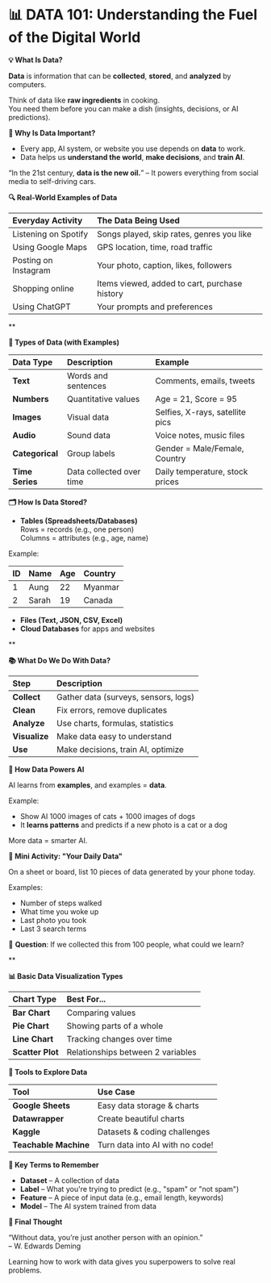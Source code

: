 # **📊 DATA 101: Understanding the Fuel of the Digital World**

**💡 What Is Data?**

**Data** is information that can be **collected**, **stored**, and **analyzed** by computers.

Think of data like **raw ingredients** in cooking.\
You need them before you can make a dish (insights, decisions, or AI predictions).

**🧠 Why Is Data Important?**

- Every app, AI system, or website you use depends on **data** to work.
- Data helps us **understand the world**, **make decisions**, and **train AI**.

“In the 21st century, **data is the new oil.**” – It powers everything from social media to self-driving cars.

**🔍 Real-World Examples of Data**

|**Everyday Activity**|**The Data Being Used**|
| :- | :- |
|Listening on Spotify|Songs played, skip rates, genres you like|
|Using Google Maps|GPS location, time, road traffic|
|Posting on Instagram|Your photo, caption, likes, followers|
|Shopping online|Items viewed, added to cart, purchase history|
|Using ChatGPT|Your prompts and preferences|

**

**🧩 Types of Data (with Examples)**

|**Data Type**|**Description**|**Example**|
| :- | :- | :- |
|**Text**|Words and sentences|Comments, emails, tweets|
|**Numbers**|Quantitative values|Age = 21, Score = 95|
|**Images**|Visual data|Selfies, X-rays, satellite pics|
|**Audio**|Sound data|Voice notes, music files|
|**Categorical**|Group labels|Gender = Male/Female, Country|
|**Time Series**|Data collected over time|Daily temperature, stock prices|

**🗂️ How Is Data Stored?**

- **Tables (Spreadsheets/Databases)**\
  Rows = records (e.g., one person)\
  Columns = attributes (e.g., age, name)

Example:

|**ID**|**Name**|**Age**|**Country**|
| :- | :- | :- | :- |
|1|Aung|22|Myanmar|
|2|Sarah|19|Canada|

- **Files (Text, JSON, CSV, Excel)**
- **Cloud Databases** for apps and websites

**

**📚 What Do We Do With Data?**

|**Step**|**Description**|
| :- | :- |
|**Collect**|Gather data (surveys, sensors, logs)|
|**Clean**|Fix errors, remove duplicates|
|**Analyze**|Use charts, formulas, statistics|
|**Visualize**|Make data easy to understand|
|**Use**|Make decisions, train AI, optimize|

**🔄 How Data Powers AI**

AI learns from **examples**, and examples = **data**.

Example:

- Show AI 1000 images of cats + 1000 images of dogs
- It **learns patterns** and predicts if a new photo is a cat or a dog

More data = smarter AI.

**🧪 Mini Activity: "Your Daily Data"**

On a sheet or board, list 10 pieces of data generated by your phone today.

Examples:

- Number of steps walked
- What time you woke up
- Last photo you took
- Last 3 search terms

🎯 **Question**: If we collected this from 100 people, what could we learn?

**

**📊 Basic Data Visualization Types**

|**Chart Type**|**Best For...**|
| :- | :- |
|**Bar Chart**|Comparing values|
|**Pie Chart**|Showing parts of a whole|
|**Line Chart**|Tracking changes over time|
|**Scatter Plot**|Relationships between 2 variables|

**🧰 Tools to Explore Data**

|**Tool**|**Use Case**|
| :- | :- |
|**Google Sheets**|Easy data storage & charts|
|**Datawrapper**|Create beautiful charts|
|**Kaggle**|Datasets & coding challenges|
|**Teachable Machine**|Turn data into AI with no code!|

**🧠 Key Terms to Remember**

- **Dataset** – A collection of data
- **Label** – What you're trying to predict (e.g., "spam" or "not spam")
- **Feature** – A piece of input data (e.g., email length, keywords)
- **Model** – The AI system trained from data

**🚀 Final Thought**

“Without data, you’re just another person with an opinion.”\
– W. Edwards Deming

Learning how to work with data gives you superpowers to solve real problems.



